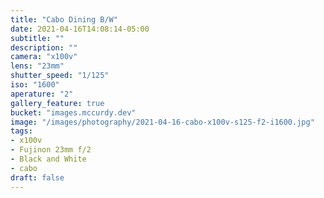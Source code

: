 ```yaml
---
title: "Cabo Dining B/W"
date: 2021-04-16T14:08:14-05:00
subtitle: ""
description: ""
camera: "x100v"
lens: "23mm"
shutter_speed: "1/125"
iso: "1600"
aperature: "2"
gallery_feature: true
bucket: "images.mccurdy.dev"
image: "/images/photography/2021-04-16-cabo-x100v-s125-f2-i1600.jpg"
tags:
- x100v
- Fujinon 23mm f/2
- Black and White
- cabo
draft: false
---
```

